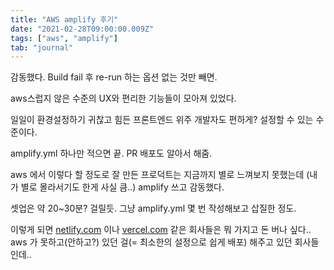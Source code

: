 ```yaml
---
title: "AWS amplify 후기"
date: "2021-02-28T09:00:00.009Z"
tags: ["aws", "amplify"]
tab: "journal"
---
```


감동했다. Build fail 후 re-run 하는 옵션 없는 것만 빼면.

aws스럽지 않은 수준의 UX와 편리한 기능들이 모아져 있었다. 

일일이 환경설정하기 귀찮고 힘든 프론트엔드 위주 개발자도 편하게? 설정할 수 있는 수준이다.

amplify.yml 하나만 적으면 끝. PR 배포도 알아서 해줌.

aws 에서 이렇다 할 정도로 잘 만든 프로덕트는 지금까지 별로 느껴보지 못했는데 (내가 별로 몰라서기도 한게 사실 큼..) amplify 쓰고 감동했다.

셋업은 약 20~30분? 걸릴듯. 그냥 amplify.yml 몇 번 작성해보고 삽질한 정도.

이렇게 되면 [netlify.com](http://netlify.com) 이나 [vercel.com](http://vercel.com) 같은 회사들은 뭐 가지고 돈 버나 싶다.. aws 가 못하고(안하고?) 있던 걸(= 최소한의 설정으로 쉽게 배포) 해주고 있던 회사들인데..